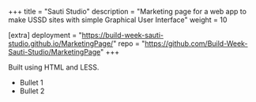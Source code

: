 +++
title = "Sauti Studio"
description = "Marketing page for a web app to make USSD sites with simple Graphical User Interface"
weight = 10

[extra]
deployment = "https://build-week-sauti-studio.github.io/MarketingPage/"
repo = "https://github.com/Build-Week-Sauti-Studio/MarketingPage"
+++

Built using HTML and LESS.

- Bullet 1
- Bullet 2
